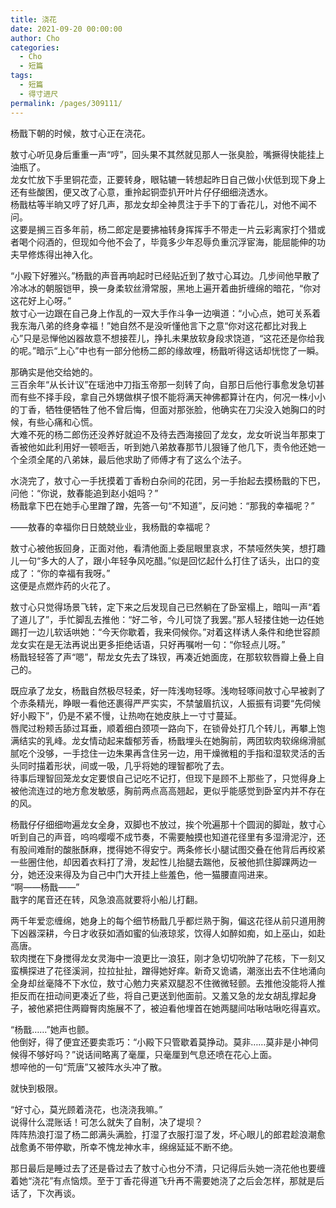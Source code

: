 ```yaml
---
title: 浇花
date: 2021-09-20 00:00:00
author: Cho
categories: 
  - Cho
  - 短篇
tags: 
  - 短篇
  - 得寸进尺
permalink: /pages/309111/
---
```

  
杨戬下朝的时候，敖寸心正在浇花。

<!-- more -->  

敖寸心听见身后重重一声“哼”，回头果不其然就见那人一张臭脸，嘴撅得快能挂上油瓶了。  
龙女忙放下手里铜花壶，正要转身，眼轱辘一转想起昨日自己做小伏低到现下身上还有些酸困，便又改了心意，重拎起铜壶扒开叶片仔仔细细浇透水。  
杨戬枯等半晌又哼了好几声，那龙女却全神贯注于手下的丁香花儿，对他不闻不问。  
这要是搁三百多年前，杨二郎定是要拂袖转身挥挥手不带走一片云彩离家打个猎或者喝个闷酒的，但现如今他不会了，毕竟多少年忍辱负重沉浮宦海，能屈能伸的功夫早修炼得出神入化。  
  
“小殿下好雅兴。”杨戬的声音再响起时已经贴近到了敖寸心耳边。几步间他早散了冷冰冰的朝服铠甲，换一身柔软丝滑常服，黑地上遍开着曲折缠绵的暗花，“你对这花好上心呀。”  
敖寸心一边跟在自己身上作乱的一双大手作斗争一边嗔道：“小心点，她可关系着我东海八弟的终身幸福！”她自然不是没听懂他言下之意“你对这花都比对我上心”只是忌惮他凶器故意不想接茬儿，挣扎未果放软身段求饶道，“这花还是你给我的呢。”暗示“上心”中也有一部分他杨二郎的缘故哩，杨戬听得这话却恍惚了一瞬。  
  
那确实是他交给她的。  
三百余年“从长计议”在瑶池中刀指玉帝那一刻转了向，自那日后他行事愈发急切甚而有些不择手段，拿自己外甥做棋子恨不能将满天神佛都算计在内，何况一株小小的丁香，牺牲便牺牲了他不曾后悔，但面对那张脸，他确实在刀尖没入她胸口的时候，有些心痛和心慌。  
大难不死的杨二郎伤还没养好就迫不及待去西海接回了龙女，龙女听说当年那束丁香被他如此利用好一顿咂舌，听到她八弟敖春那节儿狠锤了他几下，责令他还她一个全须全尾的八弟妹，最后他求助了师傅才有了这么个法子。  
  
水浇完了，敖寸心一手抚摸着丁香粉白杂间的花团，另一手抬起去摸杨戬的下巴，问他：“你说，敖春能追到赵小姐吗？”  
杨戬拿下巴在她手心里蹭了蹭，先答一句“不知道”，反问她：“那我的幸福呢？”  
  
——敖春的幸福你日日兢兢业业，我杨戬的幸福呢？  
  
敖寸心被他扳回身，正面对他，看清他面上委屈眼里哀求，不禁哑然失笑，想打趣儿一句“多大的人了，跟小年轻争风吃醋。”似是回忆起什么打住了话头，出口的变成了：“你的幸福有我呀。”  
这便是点燃炸药的火花了。  
  
敖寸心只觉得场景飞转，定下来之后发现自己已然躺在了卧室榻上，暗叫一声“着了道儿了”，手忙脚乱去推他：“好二爷，今儿可饶了我罢。”那人轻搂住她一边任她踢打一边儿软话哄她：“今天你歇着，我来伺候你。”对着这样诱人条件和绝世容颜龙女实在是无法再说出更多拒绝话语，只好再嘱咐一句：“你轻点儿呀。”  
杨戬轻轻答了声“嗯”，帮龙女先去了珠钗，再凑近她面庞，在那软软唇瓣上叠上自己的。  
  
既应承了龙女，杨戬自然极尽轻柔，好一阵浅吻轻啄。浅吻轻啄间敖寸心早被剥了个赤条精光，睁眼一看他还裹得严严实实，不禁皱眉抗议，人振振有词要“先伺候好小殿下”，仍是不紧不慢，让热吻在她皮肤上一寸寸蔓延。  
唇爬过粉颊舌舔过耳垂，顺着细白颈项一路向下，在锁骨处打几个转儿，再攀上饱满结实的乳峰。龙女情动起来馥郁芳香，杨戬埋头在她胸前，两团软肉软绵绵滑腻腻吃个没够，一手捻住一边朱果再含住另一边，用干燥微粗的手指和湿软灵活的舌头同时描着形状，间或一吸，几乎将她的理智都吮了去。  
待事后理智回笼龙女定要恨自己记吃不记打，但现下是顾不上那些了，只觉得身上被他流连过的地方愈发敏感，胸前两点高高翘起，更似乎能感觉到卧室内并不存在的风。  
  
杨戬仔仔细细吻遍龙女全身，双脚也不放过，挨个吮遍那十个圆润的脚趾，敖寸心听到自己的声音，呜呜嘤嘤不成节奏，不需要触摸也知道花径里有多湿滑泥泞，还有股间难耐的酸胀酥麻，搅得她不得安宁。两条修长小腿试图交叠在他背后再绞紧一些圈住他，却因着衣料打了滑，发起性儿抬腿去踹他，反被他抓住脚踝两边一分，她还没来得及为自己中门大开挂上些羞色，他一猫腰直闯进来。  
“啊——杨戬——”  
戬字的尾音还在转，风急浪高就要将小船儿打翻。  
  
两千年爱恋缠绵，她身上的每个细节杨戬几乎都烂熟于胸，偏这花径从前只道用胯下凶器深耕，今日才收获如酒如蜜的仙液琼浆，饮得人如醉如痴，如上巫山，如赴高唐。  
软肉搅在下身搅得龙女灵海中一浪更比一浪狂，刚才急切切吮肿了花核，下一刻又蛮横探进了花径溪涧，拉拉扯扯，蹭得她好痒。新奇又诡谲，潮涨出去不住地涌向全身却丝毫降不下水位，敖寸心勉力夹紧双腿忍不住微微轻颤。去推他没能将人推拒反而在扭动间更凑近了些，将自己更送到他面前。又羞又急的龙女胡乱撑起身子，被他紧把住两瓣臀肉施展不了，被迫看他埋首在她两腿间咕啾咕啾吃得喜欢。  
  
“杨戬……”她声也颤。  
他倒好，得了便宜还要卖乖巧：“小殿下只管歇着莫挣动。莫非……莫非是小神伺候得不够好吗？”说话间略离了毫厘，只毫厘到气息还喷在花心上面。  
想啐他的一句“荒唐”又被阵水头冲了散。  
  
就快到极限。  
  
“好寸心，莫光顾着浇花，也浇浇我嘛。”  
说得什么混账话！可怎么就失了自制，决了堤坝？  
阵阵热浪打湿了杨二郎满头满脸，打湿了衣服打湿了发，坏心眼儿的郎君趁浪潮愈战愈勇不带停歇，所幸不愧龙神水丰，绵绵延延不断不绝。  
  
那日最后是睡过去了还是昏过去了敖寸心也分不清，只记得后头她一浇花他也要缠着她“浇花”有点恼烦。至于丁香花得道飞升再不需要她浇了之后会怎样，那就是后话了，下次再谈。  
